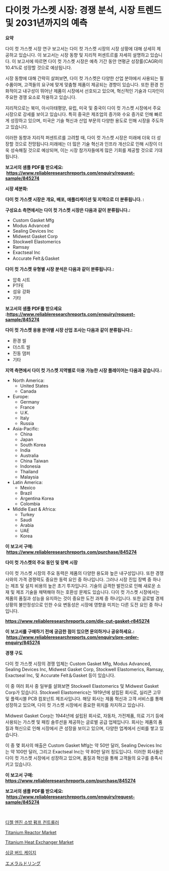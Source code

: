 <p><h1>다이컷 가스켓 시장: 경쟁 분석, 시장 트렌드 및 2031년까지의 예측</h1></p><p><strong>요약</strong></p>
<p><p>다이 컷 가스켓 시장 연구 보고서는 다이 컷 가스켓 시장의 시장 상황에 대해 상세히 제공하고 있습니다. 이 보고서는 시장 동향 및 지리적 퍼센트르를 자세히 설명하고 있습니다. 이 보고서에 따르면 다이 컷 가스켓 시장은 예측 기간 동안 연평균 성장률(CAGR)이 10.4%로 성장할 것으로 예상됩니다.</p><p>시장 동향에 대해 간략히 살펴보면, 다이 컷 가스켓은 다양한 산업 분야에서 사용되는 필수품이며, 고객들의 요구에 맞게 맞춤형 제품이 제공되는 경향이 있습니다. 또한 환경 친화적이고 내구성이 뛰어난 제품이 시장에서 선호되고 있으며, 혁신적인 기술과 디자인이 주요한 경쟁 요소로 작용하고 있습니다.</p><p>지리적으로는 북미, 아시아태평양, 유럽, 미국 및 중국이 다이 컷 가스켓 시장에서 주요 시장으로 강세를 보이고 있습니다. 특히 중국은 제조업의 증가와 수요 증가로 인해 빠르게 성장하고 있으며, 미국은 기술 혁신과 산업 부문의 다양한 용도로 인해 시장을 주도하고 있습니다.</p><p>이러한 동향과 지리적 퍼센트르를 고려할 때, 다이 컷 가스켓 시장은 미래에 더욱 더 성장할 것으로 전망됩니다.미래에는 더 많은 기술 혁신과 인프라 개선으로 인해 시장이 더욱 성숙해질 것으로 예상되며, 이는 시장 참가자들에게 많은 기회를 제공할 것으로 기대됩니다.</p></p>
<p><strong>보고서의 샘플 PDF를 받으세요: &nbsp;<a href="https://www.reliableresearchreports.com/enquiry/request-sample/845274">https://www.reliableresearchreports.com/enquiry/request-sample/845274</a></strong></p>
<p><strong>시장 세분화:</strong></p>
<p><strong> 다이 컷 가스켓 시장은 개요, 배포, 애플리케이션 및 지역으로 더 분류됩니다. :</strong></p>
<p><strong>구성요소 측면에서는 다이 컷 가스켓 시장은 다음과 같이 분류됩니다.:</strong></p>
<p><ul><li>Custom Gasket Mfg</li><li>Modus Advanced</li><li>Sealing Devices Inc</li><li>Midwest Gasket Corp</li><li>Stockwell Elastomerics</li><li>Ramsay</li><li>Exactseal Inc</li><li>Accurate Felt＆Gasket</li></ul></p>
<p><strong> 다이 컷 가스켓 유형별 시장 분석은 다음과 같이 분류됩니다.:</strong></p>
<p><ul><li>압축 시트</li><li>PTFE</li><li>섬유 강화</li><li>기타</li></ul></p>
<p><strong>보고서의 샘플 PDF를 받으세요 :<a href="https://www.reliableresearchreports.com/enquiry/request-sample/845274">https://www.reliableresearchreports.com/enquiry/request-sample/845274</a></strong></p>
<p><strong> 다이 컷 가스켓 응용 분야별 시장 산업 조사는 다음과 같이 분류됩니다.:</strong></p>
<p><ul><li>환경 씰</li><li>더스트 씰</li><li>진동 댐퍼</li><li>기타</li></ul></p>
<p><strong>지역 측면에서 다이 컷 가스켓 지역별로 이용 가능한 시장 플레이어는 다음과 같습니다.:</strong></p>
<p><ul>
    <li>
        North America:
        <ul>
            <li>United States</li>
            <li>Canada</li>
        </ul>
    </li>
    <li>
        Europe:
        <ul>
            <li>Germany</li>
            <li>France</li>
            <li>U.K.</li>
            <li>Italy</li>
            <li>Russia</li>
        </ul>
    </li>
    <li>
        Asia-Pacific:
        <ul>
            <li>China</li>
            <li>Japan</li>
            <li>South Korea</li>
            <li>India</li>
            <li>Australia</li>
            <li>China Taiwan</li>
            <li>Indonesia</li>
            <li>Thailand</li>
            <li>Malaysia</li>
        </ul>
    </li>
    <li>
        Latin America:
        <ul>
            <li>Mexico</li>
            <li>Brazil</li>
            <li>Argentina Korea</li>
            <li>Colombia</li>
        </ul>
    </li>
    <li>
        Middle East & Africa:
        <ul>
            <li>Turkey</li>
            <li>Saudi</li>
            <li>Arabia</li>
            <li>UAE</li>
            <li>Korea</li>
        </ul>
    </li>
    </ul></p>
<p><strong>이 보고서 구매: &nbsp;<a href="https://www.reliableresearchreports.com/purchase/845274">https://www.reliableresearchreports.com/purchase/845274</a></strong></p>
<p><strong>다이 컷 가스켓의 주요 동인 및 장벽 시장</strong></p>
<p><p>다이 컷 가스켓 시장의 주요 동력은 제품의 다양한 용도와 높은 내구성입니다. 또한 경쟁사와의 가격 경쟁력도 중요한 동력 요인 중 하나입니다. 그러나 시장 진입 장벽 중 하나는 제조 및 설치 비용의 높은 초기 투자입니다. 기술의 급격한 발전으로 인해 새로운 소재 및 제조 기술을 채택해야 하는 호환성 문제도 있습니다. 다이 컷 가스켓 시장에서는 제품의 품질과 성능을 유지하는 것이 중요한 도전 과제 중 하나입니다. 또한 글로벌 경제 상황의 불안정성으로 인한 수요 변동성은 시장에 영향을 미치는 다른 도전 요인 중 하나입니다.</p></p>
<p><strong><a href="https://www.reliableresearchreports.com/die-cut-gasket-r845274">https://www.reliableresearchreports.com/die-cut-gasket-r845274</a></strong></p>
<p><strong>이 보고서를 구매하기 전에 궁금한 점이 있으면 문의하거나 공유하세요.: &nbsp;<a href="https://www.reliableresearchreports.com/enquiry/pre-order-enquiry/845274">https://www.reliableresearchreports.com/enquiry/pre-order-enquiry/845274</a></strong></p>
<p><strong>경쟁 구도</strong></p>
<p><p>다이 컷 가스켓 시장의 경쟁 업체는 Custom Gasket Mfg, Modus Advanced, Sealing Devices Inc, Midwest Gasket Corp, Stockwell Elastomerics, Ramsay, Exactseal Inc, 및 Accurate Felt＆Gasket 등이 있습니다. </p><p>이 중 여러 회사 중 일부를 살펴보면 Stockwell Elastomerics 및 Midwest Gasket Corp가 있습니다. Stockwell Elastomerics는 1919년에 설립된 회사로, 실리콘 고무 및 플렉시블 PCB 컴포넌트 제조사입니다. 해당 회사는 제품 혁신과 고객 서비스를 통해 성장하고 있으며, 다이 컷 가스켓 시장에서 중요한 위치를 차지하고 있습니다.</p><p>Midwest Gasket Corp는 1944년에 설립된 회사로, 자동차, 가전제품, 의료 기기 등에 사용되는 가스켓 및 패킹 솔루션을 제공하는 글로벌 공급 업체입니다. 회사는 제품의 품질과 혁신으로 인해 시장에서 큰 성장을 보이고 있으며, 다양한 업계에서 신뢰를 쌓고 있습니다.</p><p>이 중 몇 회사의 매출은 Custom Gasket Mfg는 약 50만 달러, Sealing Devices Inc는 약 100만 달러, 그리고 Exactseal Inc는 약 80만 달러 정도입니다. 이러한 회사들은 다이 컷 가스켓 시장에서 성장하고 있으며, 품질과 혁신을 통해 고객들의 요구를 충족시키고 있습니다.</p></p>
<p><strong>이 보고서 구매: &nbsp; <a href="https://www.reliableresearchreports.com/purchase/845274">https://www.reliableresearchreports.com/purchase/845274</a></strong></p>
<p><strong>보고서의 샘플 PDF를 받으세요: &nbsp;<a href="https://www.reliableresearchreports.com/enquiry/request-sample/845274">https://www.reliableresearchreports.com/enquiry/request-sample/845274</a></strong><strong></strong></p>
<p>&nbsp;</p>
<p><p><a href="https://github.com/vsr06p4p49/Market-Research-Report-List-1/blob/main/643583718978.md">디젤 엔진 소방 펌프 컨트롤러</a></p><p><a href="https://github.com/angelajermaine/Market-Research-Report-List-2/blob/main/titanium-reactor-market.md">Titanium Reactor Market</a></p><p><a href="https://github.com/provorikovar/Market-Research-Report-List-3/blob/main/titanium-heat-exchanger-market.md">Titanium Heat Exchanger Market</a></p><p><a href="https://medium.com/@fredajerde/%EC%8B%B1%EA%B8%80-%EB%B2%84%EB%93%9C-%EC%BC%80%EC%9D%B4%EC%A7%80-%EC%8B%9C%EC%9E%A5-2031%EB%85%84%EA%B9%8C%EC%A7%80-%EC%84%B1%EA%B3%B5%EC%A0%81%EC%9D%B8-%EB%B9%84%EC%A6%88%EB%8B%88%EC%8A%A4-%EC%A0%84%EB%9E%B5%EC%9D%98-%ED%95%B5%EC%8B%AC-%EC%98%88%EC%B8%A1-7699b70c7466">싱글 버드 케이지</a></p><p><a href="https://github.com/ReganWisoky2023/Market-Research-Report-List-1/blob/main/993257520584.md">エメラルドリング</a></p></p>